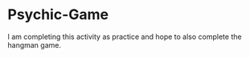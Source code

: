 # Psychic-Game

I am completing this activity as practice and hope to also complete the hangman game.